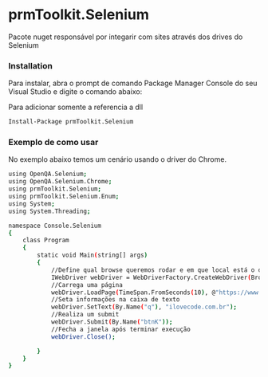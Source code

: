 # prmToolkit.Selenium
Pacote nuget responsável por integarir com sites através dos drives do Selenium

### Installation

Para instalar, abra o prompt de comando Package Manager Console do seu Visual Studio e digite o comando abaixo:

Para adicionar somente a referencia a dll
```sh
Install-Package prmToolkit.Selenium 
```
### Exemplo de como usar
No exemplo abaixo temos um cenário usando o driver do Chrome.

```sh
using OpenQA.Selenium;
using OpenQA.Selenium.Chrome;
using prmToolkit.Selenium;
using prmToolkit.Selenium.Enum;
using System;
using System.Threading;

namespace Console.Selenium
{
    class Program
    {
        static void Main(string[] args)
        {
            //Define qual browse queremos rodar e em que local está o drive do mesmo, também é possível definir se irá rodar todo processo em background.
            IWebDriver webDriver = WebDriverFactory.CreateWebDriver(Browser.Chrome, @"C:\_Paulo\POCs\Selenium\driver");
            //Carrega uma página
            webDriver.LoadPage(TimeSpan.FromSeconds(10), @"https://www.google.com");
            //Seta informações na caixa de texto
            webDriver.SetText(By.Name("q"), "ilovecode.com.br");
            //Realiza um submit
            webDriver.Submit(By.Name("btnK"));
            //Fecha a janela após terminar execução
            webDriver.Close();

        }
    }
}
```
